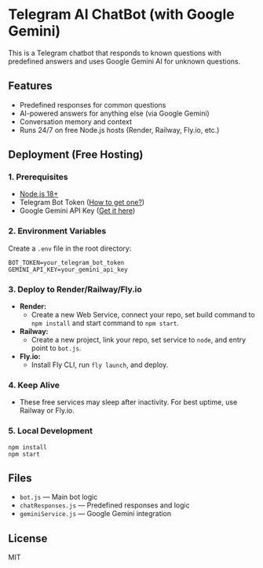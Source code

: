 # Telegram AI ChatBot (with Google Gemini)

This is a Telegram chatbot that responds to known questions with predefined answers and uses Google Gemini AI for unknown questions.

## Features
- Predefined responses for common questions
- AI-powered answers for anything else (via Google Gemini)
- Conversation memory and context
- Runs 24/7 on free Node.js hosts (Render, Railway, Fly.io, etc.)

## Deployment (Free Hosting)

### 1. Prerequisites
- [Node.js 18+](https://nodejs.org/)
- Telegram Bot Token ([How to get one?](https://core.telegram.org/bots#6-botfather))
- Google Gemini API Key ([Get it here](https://makersuite.google.com/app/apikey))

### 2. Environment Variables
Create a `.env` file in the root directory:

```
BOT_TOKEN=your_telegram_bot_token
GEMINI_API_KEY=your_gemini_api_key
```

### 3. Deploy to Render/Railway/Fly.io
- **Render:**
  - Create a new Web Service, connect your repo, set build command to `npm install` and start command to `npm start`.
- **Railway:**
  - Create a new project, link your repo, set service to `node`, and entry point to `bot.js`.
- **Fly.io:**
  - Install Fly CLI, run `fly launch`, and deploy.

### 4. Keep Alive
- These free services may sleep after inactivity. For best uptime, use Railway or Fly.io.

### 5. Local Development
```
npm install
npm start
```

## Files
- `bot.js` — Main bot logic
- `chatResponses.js` — Predefined responses and logic
- `geminiService.js` — Google Gemini integration

## License
MIT 